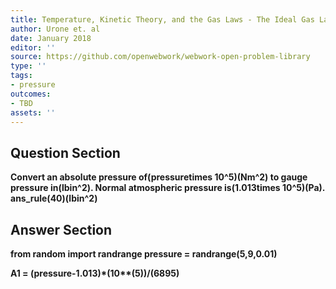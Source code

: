 ```yaml
---
title: Temperature, Kinetic Theory, and the Gas Laws - The Ideal Gas Law
author: Urone et. al
date: January 2018
editor: ''
source: https://github.com/openwebwork/webwork-open-problem-library
type: ''
tags:
- pressure
outcomes:
- TBD
assets: ''
---
```


## Question Section 

<b>
Convert an absolute pressure of(pressuretimes 10^5)(Nm^2) to gauge pressure in(lbin^2). Normal atmospheric pressure is(1.013times 10^5)(Pa).
ans_rule(40)(lbin^2)



## Answer Section

from random import randrange
pressure = randrange(5,9,0.01)

A1 = (pressure-1.013)*(10**(5))/(6895)